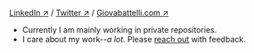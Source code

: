 [LinkedIn ↗](https://www.linkedin.com/in/giovanni-assad/) /
[Twitter ↗](https://x.com/giovabattelli) /
[Giovabattelli.com ↗](https://giovabattelli.com)

- Currently I am mainly working in private repositories.
- I care about my work--*a lot*. Please [reach out](https://giovabattelli.com) with feedback.
